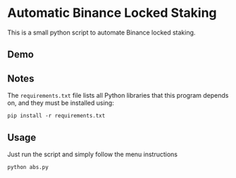 # Automatic Binance Locked Staking

This is a small python script to automate Binance locked staking.

## Demo

## Notes

The `requirements.txt` file lists all Python libraries that this program depends on, and they must be installed using:

`pip install -r requirements.txt`

## Usage

Just run the script and simply follow the menu instructions

`python abs.py`
